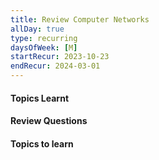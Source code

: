 ```yaml
---
title: Review Computer Networks
allDay: true
type: recurring
daysOfWeek: [M]
startRecur: 2023-10-23
endRecur: 2024-03-01
---
```

#### Topics Learnt

#### Review Questions

#### Topics to learn
